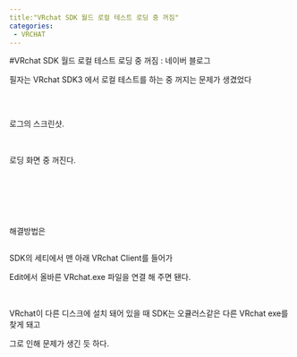 ```yaml
---
title:"VRchat SDK 월드 로컬 테스트 로딩 중 꺼짐"
categories:
 - VRCHAT
---
```

#VRchat SDK 월드 로컬 테스트 로딩 중 꺼짐 : 네이버 블로그
<div class="wrap_rabbit pcol2 _param(1) _postViewArea222527879082" id="post-view222527879082">
<!-- Rabbit HTML --><div class="se-viewer se-theme-default" lang="ko-KR">
<!-- SE_DOC_HEADER_END -->
<div class="se-main-container">
<div class="se-component se-text se-l-default" id="SE-4227188d-0f86-4aeb-b089-7e48271ca038">
<div class="se-component-content">
<div class="se-section se-section-text se-l-default">
<div class="se-module se-module-text">
<!-- SE-TEXT { --><p class="se-text-paragraph se-text-paragraph-align-" id="SE-b2d6464c-932f-49b2-8f02-7602fe46f899" style=""><span class="se-fs- se-ff-" id="SE-2b83d371-4aa3-4b78-9698-a55e13c4a82c" style="">필자는 VRchat SDK3 에서 로컬 테스트를 하는 중 꺼지는 문제가 생겼었다</span></p><!-- } SE-TEXT --><!-- SE-TEXT { --><p class="se-text-paragraph se-text-paragraph-align-" id="SE-f697a0ba-ffd7-4b8b-80bf-6df6c3c33e41" style=""><span class="se-fs- se-ff-" id="SE-3369f78d-97e4-47ad-bb2b-afdcce7e51d8" style="">​</span></p><!-- } SE-TEXT -->
</div>
</div>
</div>
</div> <div class="se-component se-image se-l-default" id="SE-f4c74234-52c4-4075-aa67-9918433d38d4">
<div class="se-component-content se-component-content-fit">
<div class="se-section se-section-image se-l-default se-section-align-">
<div class="se-module se-module-image" style="">
<a class="se-module-image-link __se_image_link __se_link" data-linkdata='{"id" : "SE-f4c74234-52c4-4075-aa67-9918433d38d4", "src" : "https://postfiles.pstatic.net/MjAyMTEwMDVfMjMx/MDAxNjMzNDQ0Mjk4ODk3.CsZ2wmEaTKsEM-nC3xM_Ubw_ZZQmNdh4jWjhcxmO0BMg.qJc5AjWF2pnX-QtXN3pMe3F6PzZrHFZN8umQPAIboiUg.PNG.dls32208/%EB%8F%84%EC%9B%80.png", "originalWidth" : "1212", "originalHeight" : "516", "linkUse" : "false", "link" : ""}' data-linktype="img" href="#" onclick="return false;" style="">
<img alt="" class="se-image-resource" data-height="295" data-lazy-src="https://postfiles.pstatic.net/MjAyMTEwMDVfMjMx/MDAxNjMzNDQ0Mjk4ODk3.CsZ2wmEaTKsEM-nC3xM_Ubw_ZZQmNdh4jWjhcxmO0BMg.qJc5AjWF2pnX-QtXN3pMe3F6PzZrHFZN8umQPAIboiUg.PNG.dls32208/%EB%8F%84%EC%9B%80.png?type=w966" data-width="693" src="https://postfiles.pstatic.net/MjAyMTEwMDVfMjMx/MDAxNjMzNDQ0Mjk4ODk3.CsZ2wmEaTKsEM-nC3xM_Ubw_ZZQmNdh4jWjhcxmO0BMg.qJc5AjWF2pnX-QtXN3pMe3F6PzZrHFZN8umQPAIboiUg.PNG.dls32208/%EB%8F%84%EC%9B%80.png?type=w80_blur">
</img></a>
</div>
</div>
</div>
</div>
<div class="se-component se-text se-l-default" id="SE-f38ab2a7-9bdb-49ab-9949-04ec85c2c484">
<div class="se-component-content">
<div class="se-section se-section-text se-l-default">
<div class="se-module se-module-text">
<!-- SE-TEXT { --><p class="se-text-paragraph se-text-paragraph-align-" id="SE-479217cc-3e73-4ee3-a0a0-620dfc9c52f9" style=""><span class="se-fs- se-ff-" id="SE-4ea6a850-eae3-4596-8feb-d76072fc0cc8" style="">로그의 스크린샷.</span></p><!-- } SE-TEXT --><!-- SE-TEXT { --><p class="se-text-paragraph se-text-paragraph-align-" id="SE-1b748cc1-663d-47ce-9cc3-6ccd228f2f5e" style=""><span class="se-fs- se-ff-" id="SE-06484944-a09d-42f2-9c9b-1be67111d296" style="">​</span></p><!-- } SE-TEXT --><!-- SE-TEXT { --><p class="se-text-paragraph se-text-paragraph-align-" id="SE-8081ed26-b2ab-4f25-bff9-3bb92f796a2b" style=""><span class="se-fs- se-ff-" id="SE-ab43e85e-8bf6-47c1-87b5-0b2c74a0db17" style="">로딩 화면 중 꺼진다.</span></p><!-- } SE-TEXT --><!-- SE-TEXT { --><p class="se-text-paragraph se-text-paragraph-align-" id="SE-d07ca401-eb6f-4ff2-b872-b82f71dac4db" style=""><span class="se-fs- se-ff-" id="SE-c00afc7f-ec28-4da7-8d8c-e31192305d80" style="">​</span></p><!-- } SE-TEXT --><!-- SE-TEXT { --><p class="se-text-paragraph se-text-paragraph-align-" id="SE-f00e42c0-e9a9-4051-a542-1e28db044e91" style=""><span class="se-fs- se-ff-" id="SE-4d6bb205-ed66-456d-8b04-e2a78b863db4" style="">​</span></p><!-- } SE-TEXT --><!-- SE-TEXT { --><p class="se-text-paragraph se-text-paragraph-align-" id="SE-e6d75113-63e8-484a-8e28-0508eb4ee409" style=""><span class="se-fs- se-ff-" id="SE-7ebbf75a-f6ef-473f-b5ca-765a723d7ab7" style="">​</span></p><!-- } SE-TEXT --><!-- SE-TEXT { --><p class="se-text-paragraph se-text-paragraph-align-" id="SE-df4b91fc-885e-4c6b-9f03-4366c921ffe5" style=""><span class="se-fs- se-ff-" id="SE-7c0529a7-50b6-485e-b455-bca7d937482d" style="">해결방법은</span></p><!-- } SE-TEXT -->
</div>
</div>
</div>
</div> <div class="se-component se-image se-l-default" id="SE-bde93b67-d7f6-45cb-b0ad-eaedaa4e9ac5">
<div class="se-component-content se-component-content-normal">
<div class="se-section se-section-image se-l-default se-section-align-" style="max-width:550px;">
<div class="se-module se-module-image" style="">
<a class="se-module-image-link __se_image_link __se_link" data-linkdata='{"id" : "SE-bde93b67-d7f6-45cb-b0ad-eaedaa4e9ac5", "src" : "https://postfiles.pstatic.net/MjAyMTEwMDVfMjI1/MDAxNjMzNDQ0Mjg3Mjcx.O5QVwEUqlvKH1-1cuhbKQCz5xFMzNbq6f6KW53P30zgg.NS5D2hWs3IHvM9R0pD1xnRYSKx7c2TNwTLn3K3VYNlAg.PNG.dls32208/%EC%BA%A1%EC%B2%98.PNG", "originalWidth" : "550", "originalHeight" : "449", "linkUse" : "false", "link" : ""}' data-linktype="img" href="#" onclick="return false;" style="">
<img alt="" class="se-image-resource" data-height="449" data-lazy-src="https://postfiles.pstatic.net/MjAyMTEwMDVfMjI1/MDAxNjMzNDQ0Mjg3Mjcx.O5QVwEUqlvKH1-1cuhbKQCz5xFMzNbq6f6KW53P30zgg.NS5D2hWs3IHvM9R0pD1xnRYSKx7c2TNwTLn3K3VYNlAg.PNG.dls32208/%EC%BA%A1%EC%B2%98.PNG?type=w966" data-width="550" src="https://postfiles.pstatic.net/MjAyMTEwMDVfMjI1/MDAxNjMzNDQ0Mjg3Mjcx.O5QVwEUqlvKH1-1cuhbKQCz5xFMzNbq6f6KW53P30zgg.NS5D2hWs3IHvM9R0pD1xnRYSKx7c2TNwTLn3K3VYNlAg.PNG.dls32208/%EC%BA%A1%EC%B2%98.PNG?type=w80_blur">
</img></a>
</div>
</div>
</div>
</div>
<div class="se-component se-text se-l-default" id="SE-40e528fc-8abd-48c3-8cd7-be48cb427f5c">
<div class="se-component-content">
<div class="se-section se-section-text se-l-default">
<div class="se-module se-module-text">
<!-- SE-TEXT { --><p class="se-text-paragraph se-text-paragraph-align-" id="SE-37503418-78b6-431f-971f-05d254719674" style=""><span class="se-fs- se-ff-" id="SE-5ac52777-0b9d-4ed7-845e-1b4fca897974" style="">SDK의 세티에서 맨 아래 VRchat Client를 들어가</span></p><!-- } SE-TEXT --><!-- SE-TEXT { --><p class="se-text-paragraph se-text-paragraph-align-" id="SE-7ec072a3-78a3-4232-97c7-16baf1243364" style=""><span class="se-fs- se-ff-" id="SE-c4673828-ef09-4d20-ba4e-85fce89f8443" style="">Edit에서 올바른 VRchat.exe 파일을 연결 해 주면 됀다.</span></p><!-- } SE-TEXT --><!-- SE-TEXT { --><p class="se-text-paragraph se-text-paragraph-align-" id="SE-c4e96da7-7798-4461-8108-0fe1d9d4b6a0" style=""><span class="se-fs- se-ff-" id="SE-b3d4b46e-1a54-4045-999b-577e7c4e4c2d" style="">​</span></p><!-- } SE-TEXT --><!-- SE-TEXT { --><p class="se-text-paragraph se-text-paragraph-align-" id="SE-97b593ec-7b9e-4800-8bc6-06a1f52f1f6b" style=""><span class="se-fs- se-ff-" id="SE-25aac43b-d055-4a39-84a1-78467c93c7da" style="">VRchat이 다른 디스크에 설치 돼어 있을 때 SDK는 오큘러스같은 다른 VRchat exe를 찾게 돼고</span></p><!-- } SE-TEXT --><!-- SE-TEXT { --><p class="se-text-paragraph se-text-paragraph-align-" id="SE-126bb1e7-f1e1-4e65-93e8-bc2346569847" style=""><span class="se-fs- se-ff-" id="SE-b449c2a4-1752-429f-8306-68852a9029ed" style="">그로 인해 문제가 생긴 듯 하다.</span></p><!-- } SE-TEXT -->
</div>
</div>
</div>
</div> </div>
</div>
</div>